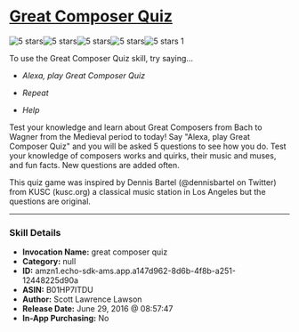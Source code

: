 # [Great Composer Quiz](http://alexa.amazon.com/#skills/amzn1.echo-sdk-ams.app.a147d962-8d6b-4f8b-a251-12448225d90a)
![5 stars](../../images/ic_star_black_18dp_1x.png)![5 stars](../../images/ic_star_black_18dp_1x.png)![5 stars](../../images/ic_star_black_18dp_1x.png)![5 stars](../../images/ic_star_black_18dp_1x.png)![5 stars](../../images/ic_star_black_18dp_1x.png) 1

To use the Great Composer Quiz skill, try saying...

* *Alexa, play Great Composer Quiz*

* *Repeat*

* *Help*

Test your knowledge and learn about Great Composers from Bach to Wagner from the Medieval period to today! Say "Alexa, play Great Composer Quiz" and you will be asked 5 questions to see how you do. Test your knowledge of composers works and quirks, their music and muses, and fun facts. New questions are added often.

This quiz game was inspired by Dennis Bartel (@dennisbartel on Twitter) from KUSC (kusc.org) a classical music station in Los Angeles but the questions are original.

***

### Skill Details

* **Invocation Name:** great composer quiz
* **Category:** null
* **ID:** amzn1.echo-sdk-ams.app.a147d962-8d6b-4f8b-a251-12448225d90a
* **ASIN:** B01HP7ITDU
* **Author:** Scott Lawrence Lawson
* **Release Date:** June 29, 2016 @ 08:57:47
* **In-App Purchasing:** No
